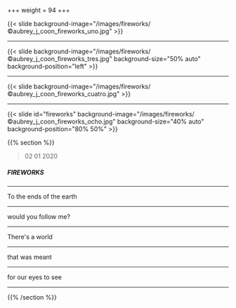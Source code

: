 +++
weight = 94
+++


{{< slide background-image="/images/fireworks/©aubrey_j_coon_fireworks_uno.jpg" >}}

---

{{< slide background-image="/images/fireworks/©aubrey_j_coon_fireworks_tres.jpg" background-size="50% auto" background-position="left" >}}

---

{{< slide background-image="/images/fireworks/©aubrey_j_coon_fireworks_cuatro.jpg" >}}

---

{{< slide id="fireworks"  background-image="/images/fireworks/©aubrey_j_coon_fireworks_ocho.jpg" background-size="40% auto" background-position="80% 50%" >}}

{{% section %}}

> 02 01 2020

##### FIREWORKS

---

To the ends of the earth

---

would you follow me?

---

There's a world 

---

that was meant 

---

for our eyes to see

---

{{% /section %}}
